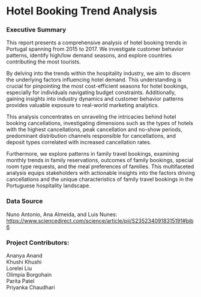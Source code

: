 # Hotel Booking Trend Analysis

### Executive Summary
This report presents a comprehensive analysis of hotel booking trends in Portugal spanning from 2015 to 2017. We investigate customer behavior patterns, identify high/low demand seasons, and explore countries contributing the most tourists. 

By delving into the trends within the hospitality industry, we aim to discern the underlying factors influencing hotel demand. This understanding is crucial for pinpointing the most cost-efficient seasons for hotel bookings, especially for individuals navigating budget constraints. Additionally, gaining insights into industry dynamics and customer behavior patterns provides valuable exposure to real-world marketing analytics.

This analysis concentrates on unraveling the intricacies behind hotel booking cancellations, investigating dimensions such as the types of hotels with the highest cancellations, peak cancellation and no-show periods, predominant distribution channels responsible for cancellations, and deposit types correlated with increased cancellation rates.

Furthermore, we explore patterns in family travel bookings, examining monthly trends in family reservations, outcomes of family bookings, special room type requests, and the meal preferences of families. This multifaceted analysis equips stakeholders with actionable insights into the factors driving cancellations and the unique characteristics of family travel bookings in the Portuguese hospitality landscape.

### Data Source
Nuno Antonio, Ana Almeida, and Luis Nunes: https://www.sciencedirect.com/science/article/pii/S2352340918315191#bib6

### Project Contributors:
Ananya Anand <br>
Khushi Khushi <br>
Lorelei Liu <br>
Olimpia Borgohain <br>
Parita Patel <br>
Priyanka Chaudhari <br>
